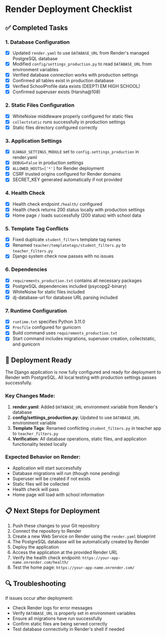 # Render Deployment Checklist

## ✅ Completed Tasks

### 1. Database Configuration
- [x] Updated `render.yaml` to use `DATABASE_URL` from Render's managed PostgreSQL database
- [x] Modified `config/settings_production.py` to read `DATABASE_URL` from environment variables
- [x] Verified database connection works with production settings
- [x] Confirmed all tables exist in production database
- [x] Verified SchoolProfile data exists (DEEPTI EM HIGH SCHOOL)
- [x] Confirmed superuser exists (Harsha@108)

### 2. Static Files Configuration
- [x] WhiteNoise middleware properly configured for static files
- [x] `collectstatic` runs successfully in production settings
- [x] Static files directory configured correctly

### 3. Application Settings
- [x] `DJANGO_SETTINGS_MODULE` set to `config.settings_production` in render.yaml
- [x] `DEBUG=False` in production settings
- [x] `ALLOWED_HOSTS=['*']` for Render deployment
- [x] CSRF trusted origins configured for Render domains
- [x] SECRET_KEY generated automatically if not provided

### 4. Health Check
- [x] Health check endpoint `/health/` configured
- [x] Health check returns 200 status locally with production settings
- [x] Home page `/` loads successfully (200 status) with school data

### 5. Template Tag Conflicts
- [x] Fixed duplicate `student_filters` template tag names
- [x] Renamed `teacher/templatetags/student_filters.py` to `teacher_filters.py`
- [x] Django system check now passes with no issues

### 6. Dependencies
- [x] `requirements_production.txt` contains all necessary packages
- [x] PostgreSQL dependencies included (psycopg2-binary)
- [x] WhiteNoise for static files included
- [x] dj-database-url for database URL parsing included

### 7. Runtime Configuration
- [x] `runtime.txt` specifies Python 3.11.0
- [x] `Procfile` configured for gunicorn
- [x] Build command uses `requirements_production.txt`
- [x] Start command includes migrations, superuser creation, collectstatic, and gunicorn

## 🚀 Deployment Ready

The Django application is now fully configured and ready for deployment to Render with PostgreSQL. All local testing with production settings passes successfully.

### Key Changes Made:
1. **render.yaml**: Added `DATABASE_URL` environment variable from Render's database
2. **config/settings_production.py**: Updated to use `DATABASE_URL` environment variable
3. **Template Tags**: Renamed conflicting `student_filters.py` in teacher app to `teacher_filters.py`
4. **Verification**: All database operations, static files, and application functionality tested locally

### Expected Behavior on Render:
- Application will start successfully
- Database migrations will run (though none pending)
- Superuser will be created if not exists
- Static files will be collected
- Health check will pass
- Home page will load with school information

## 📋 Next Steps for Deployment

1. Push these changes to your Git repository
2. Connect the repository to Render
3. Create a new Web Service on Render using the `render.yaml` blueprint
4. The PostgreSQL database will be automatically created by Render
5. Deploy the application
6. Access the application at the provided Render URL
7. Verify the health check endpoint: `https://your-app-name.onrender.com/health/`
8. Test the home page: `https://your-app-name.onrender.com/`

## 🔍 Troubleshooting

If issues occur after deployment:
- Check Render logs for error messages
- Verify `DATABASE_URL` is properly set in environment variables
- Ensure all migrations have run successfully
- Confirm static files are being served correctly
- Test database connectivity in Render's shell if needed

